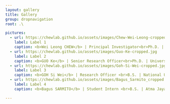 ```yaml
---
layout: gallery
title: Gallery
group: dropnavigation
root: .\

pictures:
  - url: https://chewlab.github.io/assets/images/Chew-Wei-Leong-cropped.jpg
    label: Label 1
    caption: <b>Wei Leong CHEW</b> | Principal Investigator<br>Ph.D. | Harvard University <br>B.S. | Duke University <br><a href="mailto:chewwl@gis.a-star.edu.sg">Email</a>
  - url: https://chewlab.github.io/assets/images/Guo-Ke-cropped.jpg
    label: Label 2
    caption: <b>GUO Ke</b> | Senior Research Officer<br>Ph.D. | University of Berne  <br>B.S. | Henan Medical University <br><a href="mailto:guok@gis.a-star.edu.sg">Email</a>
  - url: https://chewlab.github.io/assets/images/Goh-Si-Wei-cropped.jpg
    label: Label 3
    caption: <b>GOH Si Wei</b> | Research Officer <br>B.S. | National University of Singapore <br><a href="mailto:goh_si_wei@gis.a-star.edu.sg">Email</a>
  - url: https://chewlab.github.io/assets/images/Bagus_Sarmito_cropped.jpg
    label: Label 4
    caption: <b>Bagus SARMITO</b> | Student Intern <br>B.S. | Atma Jaya Catholic University

---
```

